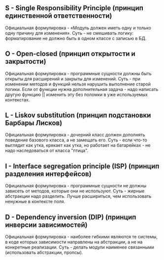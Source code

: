 ## S - Single Responsibility Principle (принцип единственной ответственности)

Официальная формулировка - «Модуль должен иметь одну и только одну причину для изменения».
Суть - не смешивать логику: форматирование не должно быть в одном классе с записью в БД.

## O - Open-closed (принцип открытости и закрытости)

Официальная формулировка - программные сущности должны быть открыты для расширений и закрыты для изменений.
Суть - при изменении методов и функций нельзя нарушить выполнение старой логики. Если от функции нужна дополнительная задача - надо написать другую функцию || изменить эту без поломки в уже используемых контекстах.

## L - Liskov substitution (принцип подстановки Барбары Лисков)

Официальная формулировка -  дочерний класс должен дополнять поведение базового класса, а не замещать его.
Суть - если что-то выглядит как утка, крякает как утка, но работает на батарейках - не надо наследоваться от класса "птица".

## I - Interface segregation principle (ISP) (принцип разделения интерфейсов)

Официальная формулировка - программные сущности не должны зависеть от методов, которые они не используют.
Суть - жирные абстракции надо разделить. Лучше расшириться, чем использовать ненужные в контексте поля.

## D - Dependency inversion (DIP) (принцип инверсии зависимостей)

Официальная формулировка - наиболее гибкими являются те системы, в коде которых зависимости направлены на абстракции, а не на конкретные реализации.
Суть - делать модули наименее связанными (использовать абстракции, пропсы).